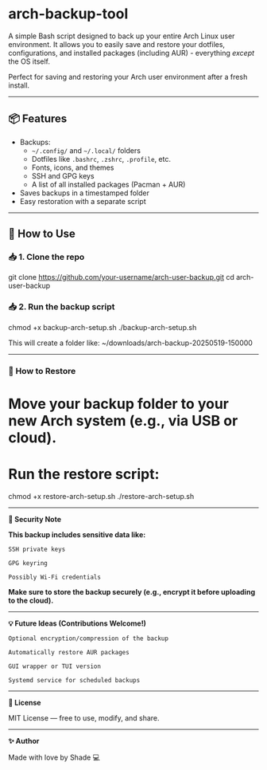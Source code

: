 # arch-backup-tool
A simple Bash script designed to back up your entire Arch Linux user environment. It allows you to easily save and restore your dotfiles, configurations, and installed packages (including AUR) - everything *except* the OS itself.

Perfect for saving and restoring your Arch user environment after a fresh install.

---

## 📦 Features

- Backups:
  - `~/.config/` and `~/.local/` folders
  - Dotfiles like `.bashrc`, `.zshrc`, `.profile`, etc.
  - Fonts, icons, and themes
  - SSH and GPG keys
  - A list of all installed packages (Pacman + AUR)
- Saves backups in a timestamped folder
- Easy restoration with a separate script

---

## 🔧 How to Use

### 📥 1. Clone the repo

git clone https://github.com/your-username/arch-user-backup.git
cd arch-user-backup

### 📥 2. Run the backup script

chmod +x backup-arch-setup.sh
./backup-arch-setup.sh

This will create a folder like:
~/downloads/arch-backup-20250519-150000

---

### 🔁 How to Restore

# Move your backup folder to your new Arch system (e.g., via USB or cloud).

# Run the restore script:
chmod +x restore-arch-setup.sh
./restore-arch-setup.sh


---

**🔐 Security Note**

**This backup includes sensitive data like:**

    SSH private keys

    GPG keyring

    Possibly Wi-Fi credentials

**Make sure to store the backup securely (e.g., encrypt it before uploading to the cloud).**

---

**💡 Future Ideas (Contributions Welcome!)**

    Optional encryption/compression of the backup

    Automatically restore AUR packages

    GUI wrapper or TUI version

    Systemd service for scheduled backups

---
    
**📜 License**

MIT License — free to use, modify, and share.

---

**✨ Author**

Made with love by Shade 💻


